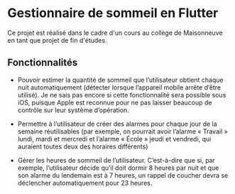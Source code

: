 # Gestionnaire de sommeil en Flutter
Ce projet est réalisé dans le cadre d'un cours au collège de Maisonneuve en tant que projet de fin d'études.

## Fonctionnalités
- Pouvoir estimer la quantité de sommeil que l’utilisateur obtient chaque nuit automatiquement (détecter lorsque l’appareil mobile arrête d’être utilisé). Je ne sais pas encore si cette fonctionnalité sera possible sous iOS, puisque Apple est reconnue pour ne pas laisser beaucoup de contrôle sur leur système d’opération.

- Permettre à l’utilisateur de créer des alarmes pour chaque jour de la semaine réutilisables (par exemple, on pourrait avoir l’alarme « Travail » lundi, mardi et mercredi et l’alarme « École » jeudi et vendredi, qui auraient toutes deux des horaires différents)

- Gérer les heures de sommeil de l’utilisateur. C’est-à-dire que si, par exemple, l’utilisateur décide qu’il doit dormir 8 heures par nuit et que son alarme du lendemain est à 7 heures, un rappel de coucher devra se déclencher automatiquement pour 23 heures.

